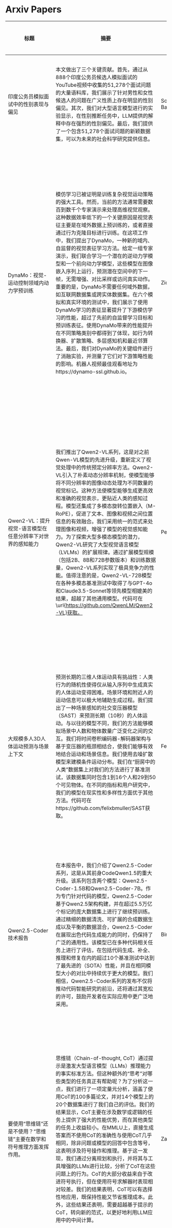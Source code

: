 # Arxiv Papers

| 标题  | 摘要 | 作者 | PDF链接 | 代码仓库 | Title | Abstract | 
|-------|---------|----------|-----------|------------------|--------------------|---------|
| 印度公务员模拟面试中的性别表现与偏见 | 本文做出了三个关键贡献。首先，通过从888个印度公务员候选人模拟面试的YouTube视频中收集的51,278个面试问题的大量语料库，我们展示了针对男性和女性候选人的问题在广义性质上存在明显的性别偏见。其次，我们对大型语言模型进行的实验显示，在性别推断任务中，LLM提供的解释中存在强烈的性别偏见。最后，我们提供了一个包含51,278个面试问题的新颖数据集，可以为未来的社会科学研究提供信息。 | Somonnoy Banerjee | [PDF](http://arxiv.org/pdf/2409.12194v3) | N/A | Gender Representation and Bias in Indian Civil Service Mock Interviews | This paper makes three key contributions. First, via a substantial corpus of 51,278 interview questions sourced from 888 YouTube videos of mock interviews of Indian civil service candidates, we demonstrate stark gender bias in the broad nature of questions asked to male and female candidates. Second, our experiments with large language models show a strong presence of gender bias in explanations provided by the LLMs on the gender inference task. Finally, we present a novel dataset of 51,278 interview questions that can inform future social science studies. |
| DynaMo：视觉-运动控制领域内动力学预训练 | 模仿学习已被证明是训练复杂视觉运动策略的强大工具。然而，当前的方法通常需要数百到数千个专家演示来处理高维视觉观察。这种数据效率低下的一个关键原因是视觉表征主要是在域外数据上预训练的，或者直接通过行为克隆目标进行训练。在这项工作中，我们提出了DynaMo，一种新的域内、自监督的视觉表征学习方法。给定一组专家演示，我们联合学习一个潜在的逆动力学模型和一个前向动力学模型，这些模型在图像嵌入序列上运行，预测潜在空间中的下一帧，无需增强、对比采样或访问真实动作。重要的是，DynaMo不需要任何域外数据，如互联网数据集或跨实体数据集。在六个模拟和真实环境的测试中，我们展示了使用DynaMo学习的表征显著提升了下游模仿学习的性能，超过了先前的自监督学习目标和预训练表征。使用DynaMo带来的性能提升在不同策略类别中都得到了体现，如行为转换器、扩散策略、多层感知机和最近邻算法。最后，我们对DynaMo的关键组件进行了消融实验，并测量了它们对下游策略性能的影响。机器人视频最佳观看地址为https://dynamo-ssl.github.io。 | Zichen Jeff Cui | [PDF](http://arxiv.org/pdf/2409.12192v1) | N/A | DynaMo: In-Domain Dynamics Pretraining for Visuo-Motor Control | Imitation learning has proven to be a powerful tool for training complex visuomotor policies. However, current methods often require hundreds to thousands of expert demonstrations to handle high-dimensional visual observations. A key reason for this poor data efficiency is that visual representations are predominantly either pretrained on out-of-domain data or trained directly through a behavior cloning objective. In this work, we present DynaMo, a new in-domain, self-supervised method for learning visual representations. Given a set of expert demonstrations, we jointly learn a latent inverse dynamics model and a forward dynamics model over a sequence of image embeddings, predicting the next frame in latent space, without augmentations, contrastive sampling, or access to ground truth actions. Importantly, DynaMo does not require any out-of-domain data such as Internet datasets or cross-embodied datasets. On a suite of six simulated and real environments, we show that representations learned with DynaMo significantly improve downstream imitation learning performance over prior self-supervised learning objectives, and pretrained representations. Gains from using DynaMo hold across policy classes such as Behavior Transformer, Diffusion Policy, MLP, and nearest neighbors. Finally, we ablate over key components of DynaMo and measure its impact on downstream policy performance. Robot videos are best viewed at https://dynamo-ssl.github.io |
| Qwen2-VL：提升视觉-语言模型在任意分辨率下对世界的感知能力 | 我们推出了Qwen2-VL系列，这是对之前Qwen-VL模型的先进升级，重新定义了视觉处理中的传统预定分辨率方法。Qwen2-VL引入了朴素动态分辨率机制，使模型能够将不同分辨率的图像动态处理为不同数量的视觉标记。这种方法使模型能够生成更高效和准确的视觉表示，更贴近人类的感知过程。模型还集成了多模态旋转位置嵌入（M-RoPE），促进了文本、图像和视频之间位置信息的有效融合。我们采用统一的范式来处理图像和视频，增强了模型的视觉感知能力。为了探索大型多模态模型的潜力，Qwen2-VL研究了大型视觉语言模型（LVLMs）的扩展规律。通过扩展模型规模（包括2B、8B和72B参数版本）和训练数据量，Qwen2-VL系列实现了极具竞争力的性能。值得注意的是，Qwen2-VL-72B模型在各种多模态基准测试中取得了与GPT-4o和Claude3.5-Sonnet等领先模型相媲美的结果，超越了其他通用模型。代码可在\url{https://github.com/QwenLM/Qwen2-VL}获取。 | Peng Wang | [PDF](http://arxiv.org/pdf/2409.12191v1) | N/A | Qwen2-VL: Enhancing Vision-Language Model's Perception of the World at Any Resolution | We present the Qwen2-VL Series, an advanced upgrade of the previous Qwen-VL models that redefines the conventional predetermined-resolution approach in visual processing. Qwen2-VL introduces the Naive Dynamic Resolution mechanism, which enables the model to dynamically process images of varying resolutions into different numbers of visual tokens. This approach allows the model to generate more efficient and accurate visual representations, closely aligning with human perceptual processes. The model also integrates Multimodal Rotary Position Embedding (M-RoPE), facilitating the effective fusion of positional information across text, images, and videos. We employ a unified paradigm for processing both images and videos, enhancing the model's visual perception capabilities. To explore the potential of large multimodal models, Qwen2-VL investigates the scaling laws for large vision-language models (LVLMs). By scaling both the model size-with versions at 2B, 8B, and 72B parameters-and the amount of training data, the Qwen2-VL Series achieves highly competitive performance. Notably, the Qwen2-VL-72B model achieves results comparable to leading models such as GPT-4o and Claude3.5-Sonnet across various multimodal benchmarks, outperforming other generalist models. Code is available at \url{https://github.com/QwenLM/Qwen2-VL}. |
| 大规模多人3D人体运动预测与场景上下文 | 预测长期的三维人体运动具有挑战性：人类行为的随机性使得仅从输入序列中生成真实的人体运动变得困难。场景环境和附近人的运动信息可以极大地辅助生成过程。我们提出了一种场景感知的社交变压器模型（SAST）来预测长期（10秒）的人体运动。与以往的模型不同，我们的方法能够模拟场景中人数和物体数量广泛变化之间的交互。我们将时间卷积编码器-解码器架构与基于变压器的瓶颈相结合，使我们能够有效地结合运动和场景信息。我们使用去噪扩散模型来建模条件运动分布。我们在“厨房中的人类”数据集上对我们的方法进行了基准测试，该数据集同时包含1到16个人和29到50个可见物体。在不同的指标和用户研究中，我们的模型在现实性和多样性方面优于其他方法。代码可在https://github.com/felixbmuller/SAST获取。 | Felix B Mueller | [PDF](http://arxiv.org/pdf/2409.12189v1) | N/A | Massively Multi-Person 3D Human Motion Forecasting with Scene Context | Forecasting long-term 3D human motion is challenging: the stochasticity of human behavior makes it hard to generate realistic human motion from the input sequence alone. Information on the scene environment and the motion of nearby people can greatly aid the generation process. We propose a scene-aware social transformer model (SAST) to forecast long-term (10s) human motion motion. Unlike previous models, our approach can model interactions between both widely varying numbers of people and objects in a scene. We combine a temporal convolutional encoder-decoder architecture with a Transformer-based bottleneck that allows us to efficiently combine motion and scene information. We model the conditional motion distribution using denoising diffusion models. We benchmark our approach on the Humans in Kitchens dataset, which contains 1 to 16 persons and 29 to 50 objects that are visible simultaneously. Our model outperforms other approaches in terms of realism and diversity on different metrics and in a user study. Code is available at https://github.com/felixbmuller/SAST. |
| Qwen2.5-Coder 技术报告 | 在本报告中，我们介绍了Qwen2.5-Coder系列，这是从其前身CodeQwen1.5的重大升级。该系列包含两个模型：Qwen2.5-Coder-1.5B和Qwen2.5-Coder-7B。作为专门针对代码的模型，Qwen2.5-Coder基于Qwen2.5架构构建，并在超过5.5万亿个标记的庞大数据集上进行了继续预训练。通过精细的数据清洗、可扩展的合成数据生成以及平衡的数据混合，Qwen2.5-Coder在展现出色代码生成能力的同时，仍保持了广泛的通用性。该模型已在多种代码相关任务上进行了评估，在包括代码生成、补全、推理和修复在内的超过10个基准测试中达到了最先进的（SOTA）性能，并且在相同模型大小的对比中持续优于更大的模型。我们相信，Qwen2.5-Coder系列的发布不仅将推动代码智能研究的前沿，还将通过其宽松的许可，鼓励开发者在实际应用中更广泛地采用。 | Binyuan Hui | [PDF](http://arxiv.org/pdf/2409.12186v1) | N/A | Qwen2.5-Coder Technical Report | In this report, we introduce the Qwen2.5-Coder series, a significant upgrade from its predecessor, CodeQwen1.5. This series includes two models: Qwen2.5-Coder-1.5B and Qwen2.5-Coder-7B. As a code-specific model, Qwen2.5-Coder is built upon the Qwen2.5 architecture and continues pretrained on a vast corpus of over 5.5 trillion tokens. Through meticulous data cleaning, scalable synthetic data generation, and balanced data mixing, Qwen2.5-Coder demonstrates impressive code generation capabilities while retaining general versatility. The model has been evaluated on a wide range of code-related tasks, achieving state-of-the-art (SOTA) performance across more than 10 benchmarks, including code generation, completion, reasoning, and repair, consistently outperforming larger models of the same model size. We believe that the release of the Qwen2.5-Coder series will not only push the boundaries of research in code intelligence but also, through its permissive licensing, encourage broader adoption by developers in real-world applications. |
| 要使用“思维链”还是不使用？“思维链”主要在数学和符号推理方面发挥作用。 | 思维链（Chain-of-thought, CoT）通过提示是激发大型语言模型（LLMs）推理能力的事实标准方法。但这种额外的“思考”对哪些类型的任务真正有帮助呢？为了分析这一点，我们进行了一项定量元分析，涵盖了使用CoT的100多篇论文，并对14个模型上的20个数据集进行了我们自己的评估。我们的结果显示，CoT主要在涉及数学或逻辑的任务上提供了强大的性能优势，而在其他类型的任务上收益较小。在MMLU上，直接生成答案而不使用CoT的准确性与使用CoT几乎相同，除非问题或模型的回答中包含等号，这表明涉及符号操作和推理。基于这一发现，我们通过分离规划和执行，并将其与工具增强的LLMs进行比较，分析了CoT在这些问题上的行为。CoT的大部分收益来自于改进符号执行，但在使用符号求解器时表现相对较差。我们的结果表明，CoT可以有选择性地应用，既保持性能又节省推理成本。此外，这些结果还表明，需要超越基于提示的CoT，转向新的范式，以更好地利用LLM应用中的中间计算。 | Zayne Sprague | [PDF](http://arxiv.org/pdf/2409.12183v1) | N/A | To CoT or not to CoT? Chain-of-thought helps mainly on math and symbolic reasoning | Chain-of-thought (CoT) via prompting is the de facto method for eliciting reasoning capabilities from large language models (LLMs). But for what kinds of tasks is this extra ``thinking'' really helpful? To analyze this, we conducted a quantitative meta-analysis covering over 100 papers using CoT and ran our own evaluations of 20 datasets across 14 models. Our results show that CoT gives strong performance benefits primarily on tasks involving math or logic, with much smaller gains on other types of tasks. On MMLU, directly generating the answer without CoT leads to almost identical accuracy as CoT unless the question or model's response contains an equals sign, indicating symbolic operations and reasoning. Following this finding, we analyze the behavior of CoT on these problems by separating planning and execution and comparing against tool-augmented LLMs. Much of CoT's gain comes from improving symbolic execution, but it underperforms relative to using a symbolic solver. Our results indicate that CoT can be applied selectively, maintaining performance while saving inference costs. Furthermore, they suggest a need to move beyond prompt-based CoT to new paradigms that better leverage intermediate computation across the whole range of LLM applications. |
| 关于大型语言模型中长上下文扩展和泛化的控制研究 | 广泛的文本理解和上下文学习需要利用整个文档上下文的语言模型。由于直接训练长上下文模型的实现挑战，许多方法被提出以扩展模型处理长上下文。然而，由于数据和模型类别的差异，比较这些方法一直很困难，导致如何评估长上下文性能以及它是否与标准评估不同存在不确定性。我们实施了一个带有标准化评估的扩展方法控制协议，利用一致的基础模型和扩展数据。我们的研究得出了关于长上下文行为的几个见解。首先，我们重申了困惑度作为长上下文任务中通用性能指标的关键作用。其次，我们发现当前的近似注意力方法在长上下文任务中系统性地表现不佳。最后，我们确认基于精确微调的方法在其扩展范围内通常是有效的，而外推仍然具有挑战性。所有代码库、模型和检查点将作为开源资源提供，促进透明度并推动这一关键人工智能发展领域的进一步研究。 | Yi Lu | [PDF](http://arxiv.org/pdf/2409.12181v2) | N/A | A Controlled Study on Long Context Extension and Generalization in LLMs | Broad textual understanding and in-context learning require language models that utilize full document contexts. Due to the implementation challenges associated with directly training long-context models, many methods have been proposed for extending models to handle long contexts. However, owing to differences in data and model classes, it has been challenging to compare these approaches, leading to uncertainty as to how to evaluate long-context performance and whether it differs from standard evaluation. We implement a controlled protocol for extension methods with a standardized evaluation, utilizing consistent base models and extension data. Our study yields several insights into long-context behavior. First, we reaffirm the critical role of perplexity as a general-purpose performance indicator even in longer-context tasks. Second, we find that current approximate attention methods systematically underperform across long-context tasks. Finally, we confirm that exact fine-tuning based methods are generally effective within the range of their extension, whereas extrapolation remains challenging. All codebases, models, and checkpoints will be made available open-source, promoting transparency and facilitating further research in this critical area of AI development. |
| 微调语言模型以生成不确定性语言表达 | 大型语言模型（LLMs）在信息获取和决策任务中得到了越来越多的应用。尽管它们具有广泛的实用性，但LLMs往往生成与现实世界事实相冲突的信息，并且它们的劝说性风格使得这些不准确之处显得自信且有说服力。因此，终端用户难以持续地将LLMs表达的自信与它们预测的准确性相匹配，这通常导致对所有输出盲目信任或完全忽视其可靠性。在这项工作中，我们探讨了在不确定性增强的预测上进行监督微调的方法，以开发能够产生不确定性语言表达的模型。具体来说，我们测量了预训练模型的校准情况，然后对语言模型进行微调，以生成校准后的不确定性语言表达。通过在各种问答数据集上的实验，我们证明了LLMs在评估其预测时具有良好的校准性，并且基于模型自身信心的监督微调能够产生良好校准的不确定性表达，特别是在单项答案的情况下。 | Arslan Chaudhry | [PDF](http://arxiv.org/pdf/2409.12180v1) | N/A | Finetuning Language Models to Emit Linguistic Expressions of Uncertainty | Large language models (LLMs) are increasingly employed in information-seeking and decision-making tasks. Despite their broad utility, LLMs tend to generate information that conflicts with real-world facts, and their persuasive style can make these inaccuracies appear confident and convincing. As a result, end-users struggle to consistently align the confidence expressed by LLMs with the accuracy of their predictions, often leading to either blind trust in all outputs or a complete disregard for their reliability. In this work, we explore supervised finetuning on uncertainty-augmented predictions as a method to develop models that produce linguistic expressions of uncertainty. Specifically, we measure the calibration of pre-trained models and then fine-tune language models to generate calibrated linguistic expressions of uncertainty. Through experiments on various question-answering datasets, we demonstrate that LLMs are well-calibrated in assessing their predictions, and supervised finetuning based on the model's own confidence leads to well-calibrated expressions of uncertainty, particularly for single-claim answers. |
| 你只需阅读一次（YORO）：学习将数据库知识内化以实现文本到SQL的转换 | 尽管在文本到SQL任务上已经取得了显著进展，但最近的解决方案在每次提问时都会重复编码相同的数据库模式，导致不必要的推理成本高昂，并且常常忽略关键的数据库知识。为了解决这些问题，我们提出了“你只读一次”（YORO），这是一种新颖的范式，它在训练期间将数据库知识直接内化到文本到SQL模型的参数知识中，并在推理过程中消除了模式编码的需求。YORO显著减少了输入令牌长度，减少了66%-98%。尽管输入较短，我们的实证结果表明，YORO在三个基准测试中与传统系统表现相当，并且在大型数据库上表现尤为突出。此外，YORO在处理具有挑战性的值检索问题（如缩写）时表现出色。 | Hideo Kobayashi | [PDF](http://arxiv.org/pdf/2409.12172v1) | N/A | You Only Read Once (YORO): Learning to Internalize Database Knowledge for Text-to-SQL | While significant progress has been made on the text-to-SQL task, recent solutions repeatedly encode the same database schema for every question, resulting in unnecessary high inference cost and often overlooking crucial database knowledge. To address these issues, we propose You Only Read Once (YORO), a novel paradigm that directly internalizes database knowledge into the parametric knowledge of a text-to-SQL model during training and eliminates the need for schema encoding during inference. YORO significantly reduces the input token length by 66%-98%. Despite its shorter inputs, our empirical results demonstrate YORO's competitive performances with traditional systems on three benchmarks as well as its significant outperformance on large databases. Furthermore, YORO excels in handling questions with challenging value retrievals such as abbreviation. |
| 解码风格：利用偏好高效微调大型语言模型以实现图像引导的服装推荐 | 个性化服装推荐仍然是一个复杂的挑战，需要对时尚兼容性和潮流意识有深入的理解。本文提出了一种新颖的框架，利用大型语言模型（LLMs）的表达能力来解决这一任务，通过微调和直接反馈整合来缓解其“黑箱”和静态特性。我们通过采用多模态大型语言模型（MLLM）进行图像描述，弥合了物品描述中的视觉-文本差距。这使得LLM能够从人工精选的时尚图像中提取风格和颜色特征，为个性化推荐奠定基础。LLM在开源的Polyvore数据集上进行了高效的微调，优化了其推荐时尚服装的能力。通过使用负面示例的直接偏好机制，增强了LLM的决策过程。这创造了一个自我增强的AI反馈循环，持续根据季节性时尚趋势优化推荐。我们的框架在Polyvore数据集上进行了评估，展示了其在两个关键任务中的有效性：填空和互补物品检索。这些评估强调了框架生成时尚、符合潮流的服装建议的能力，并通过直接反馈不断改进。评估结果表明，我们提出的框架显著优于基础LLM，创造了更加连贯的服装组合。这些任务中性能的提升突显了所提出框架在通过准确建议增强购物体验方面的潜力，证明了其在基于普通LLM的服装生成中的有效性。 | Najmeh Forouzandehmehr | [PDF](http://arxiv.org/pdf/2409.12150v1) | N/A | Decoding Style: Efficient Fine-Tuning of LLMs for Image-Guided Outfit Recommendation with Preference | Personalized outfit recommendation remains a complex challenge, demanding both fashion compatibility understanding and trend awareness. This paper presents a novel framework that harnesses the expressive power of large language models (LLMs) for this task, mitigating their "black box" and static nature through fine-tuning and direct feedback integration. We bridge the item visual-textual gap in items descriptions by employing image captioning with a Multimodal Large Language Model (MLLM). This enables the LLM to extract style and color characteristics from human-curated fashion images, forming the basis for personalized recommendations. The LLM is efficiently fine-tuned on the open-source Polyvore dataset of curated fashion images, optimizing its ability to recommend stylish outfits. A direct preference mechanism using negative examples is employed to enhance the LLM's decision-making process. This creates a self-enhancing AI feedback loop that continuously refines recommendations in line with seasonal fashion trends. Our framework is evaluated on the Polyvore dataset, demonstrating its effectiveness in two key tasks: fill-in-the-blank, and complementary item retrieval. These evaluations underline the framework's ability to generate stylish, trend-aligned outfit suggestions, continuously improving through direct feedback. The evaluation results demonstrated that our proposed framework significantly outperforms the base LLM, creating more cohesive outfits. The improved performance in these tasks underscores the proposed framework's potential to enhance the shopping experience with accurate suggestions, proving its effectiveness over the vanilla LLM based outfit generation. |
| MAgICoRe：多智能体、迭代、由粗到细的推理优化 | 大型语言模型（LLM）的推理能力可以通过测试时聚合策略得到提升，即生成多个样本并在生成的样本之间进行投票。尽管这些方法提高了性能，但它们通常会达到一个饱和点。改进提供了一种替代方案，即利用LLM生成的反馈来提高解决方案的质量。然而，改进引入了三个关键挑战：（1）过度改进：对所有实例进行均匀改进可能导致过度校正，从而降低整体性能。（2）无法定位和解决错误：LLM在自我修正方面能力有限，难以识别和纠正自身的错误。（3）改进不足：决定需要多少次迭代改进并非易事，过早停止可能导致错误未被解决。为了应对这些问题，我们提出了MAgICoRe，它通过将问题难度分类为简单或困难，使用粗粒度聚合解决简单问题，而对困难问题则采用细粒度和迭代的多代理改进，从而避免了过度改进。为了提高错误定位能力，我们引入了外部逐步奖励模型（RM）评分。此外，为了确保有效改进，我们采用了包含三个代理的多代理循环：求解者、评审者（根据逐步RM评分生成针对性反馈）和改进者（整合反馈）。为了确保足够的改进，我们重新评估更新后的解决方案，并迭代启动进一步的改进轮次。我们在Llama-3-8B和GPT-3.5上评估了MAgICoRe，并展示了其在5个数学数据集上的有效性。即使只进行一次MAgICoRe迭代，其性能也分别比自一致性（Self-Consistency）高出3.4%，比最佳k（Best-of-k）高出3.2%，比自我改进（Self-Refine）高出4.0%，同时使用的样本数量不到一半。与基于基线的迭代改进不同，MAgICoRe随着迭代次数的增加继续改进。最后，我们的消融实验突显了MAgICoRe的RM和多代理通信的重要性。 | Justin Chih-Yao Chen | [PDF](http://arxiv.org/pdf/2409.12147v1) | N/A | MAgICoRe: Multi-Agent, Iterative, Coarse-to-Fine Refinement for Reasoning | Large Language Models' (LLM) reasoning can be improved using test-time aggregation strategies, i.e., generating multiple samples and voting among generated samples. While these improve performance, they often reach a saturation point. Refinement offers an alternative by using LLM-generated feedback to improve solution quality. However, refinement introduces 3 key challenges: (1) Excessive refinement: Uniformly refining all instances can over-correct and reduce the overall performance. (2) Inability to localize and address errors: LLMs have a limited ability to self-correct and struggle to identify and correct their own mistakes. (3) Insufficient refinement: Deciding how many iterations of refinement are needed is non-trivial, and stopping too soon could leave errors unaddressed. To tackle these issues, we propose MAgICoRe, which avoids excessive refinement by categorizing problem difficulty as easy or hard, solving easy problems with coarse-grained aggregation and hard ones with fine-grained and iterative multi-agent refinement. To improve error localization, we incorporate external step-wise reward model (RM) scores. Moreover, to ensure effective refinement, we employ a multi-agent loop with three agents: Solver, Reviewer (which generates targeted feedback based on step-wise RM scores), and the Refiner (which incorporates feedback). To ensure sufficient refinement, we re-evaluate updated solutions, iteratively initiating further rounds of refinement. We evaluate MAgICoRe on Llama-3-8B and GPT-3.5 and show its effectiveness across 5 math datasets. Even one iteration of MAgICoRe beats Self-Consistency by 3.4%, Best-of-k by 3.2%, and Self-Refine by 4.0% while using less than half the samples. Unlike iterative refinement with baselines, MAgICoRe continues to improve with more iterations. Finally, our ablations highlight the importance of MAgICoRe's RMs and multi-agent communication. |
| GRIN：梯度引导的专家混合模型 | 混合专家（Mixture-of-Experts, MoE）模型由于通过专家路由进行稀疏计算，能够更有效地扩展规模，只选择性地激活一小部分专家模块。然而，稀疏计算对传统的训练实践提出了挑战，因为离散的专家路由阻碍了标准的反向传播和基于梯度的优化，而这些都是深度学习的基石。为了更好地追求MoE的扩展能力，我们引入了GRIN（GRadient-INformed MoE训练），它结合了稀疏梯度估计用于专家路由，并配置了模型并行性以避免令牌丢失。将GRIN应用于自回归语言建模，我们开发了一个top-2 16$\times$3.8B的MoE模型。我们的模型仅激活了6.6B参数，表现优于一个7B的密集模型，并与在相同数据上训练的14B密集模型性能相当。在多样任务上的广泛评估表明，GRIN具有显著提升MoE效率的潜力，在MMLU上达到79.4，在HellaSwag上达到83.7，在HumanEval上达到74.4，在MATH上达到58.9。 | Liyuan Liu | [PDF](http://arxiv.org/pdf/2409.12136v1) | N/A | GRIN: GRadient-INformed MoE | Mixture-of-Experts (MoE) models scale more effectively than dense models due to sparse computation through expert routing, selectively activating only a small subset of expert modules. However, sparse computation challenges traditional training practices, as discrete expert routing hinders standard backpropagation and thus gradient-based optimization, which are the cornerstone of deep learning. To better pursue the scaling power of MoE, we introduce GRIN (GRadient-INformed MoE training), which incorporates sparse gradient estimation for expert routing and configures model parallelism to avoid token dropping. Applying GRIN to autoregressive language modeling, we develop a top-2 16$\times$3.8B MoE model. Our model, with only 6.6B activated parameters, outperforms a 7B dense model and matches the performance of a 14B dense model trained on the same data. Extensive evaluations across diverse tasks demonstrate the potential of GRIN to significantly enhance MoE efficacy, achieving 79.4 on MMLU, 83.7 on HellaSwag, 74.4 on HumanEval, and 58.9 on MATH. |
| 线性时序差分学习（Linear Temporal Difference Learning）在任意特征下的几乎必然收敛性 | 线性函数逼近的时间差分（TD）学习，简称线性TD，是强化学习中一种经典且强大的预测算法。虽然人们普遍理解线性TD几乎必然收敛到一个唯一点，但这种收敛传统上需要假设逼近器使用的特征是线性独立的。然而，在许多实际情况下，这种线性独立假设并不成立。这项工作首次在没有要求特征线性独立的情况下，确立了线性TD的几乎必然收敛性。实际上，我们对特征不做任何假设。我们证明了近似值函数收敛到一个唯一点，并且权重迭代收敛到一个集合。我们还建立了一种权重迭代局部稳定性的概念。重要的是，我们不需要引入任何其他额外假设，也不需要对线性TD算法进行任何修改。我们的分析关键在于对线性TD均值ODE的有界不变集进行了新的刻画。 | Jiuqi Wang | [PDF](http://arxiv.org/pdf/2409.12135v1) | N/A | Almost Sure Convergence of Linear Temporal Difference Learning with Arbitrary Features | Temporal difference (TD) learning with linear function approximation, abbreviated as linear TD, is a classic and powerful prediction algorithm in reinforcement learning. While it is well understood that linear TD converges almost surely to a unique point, this convergence traditionally requires the assumption that the features used by the approximator are linearly independent. However, this linear independence assumption does not hold in many practical scenarios. This work is the first to establish the almost sure convergence of linear TD without requiring linearly independent features. In fact, we do not make any assumptions on the features. We prove that the approximated value function converges to a unique point and the weight iterates converge to a set. We also establish a notion of local stability of the weight iterates. Importantly, we do not need to introduce any other additional assumptions and do not need to make any modification to the linear TD algorithm. Key to our analysis is a novel characterization of bounded invariant sets of the mean ODE of linear TD. |
| BERT-VBD：越南语多文档摘要框架 | 在应对多文档摘要（Multi-Document Summarization, MDS）的挑战中，已经提出了多种方法，涵盖了抽取式和生成式摘要技术。然而，每种方法都有其局限性，单纯依赖其中任何一种都难以达到理想效果。一种新兴且有前景的策略是融合抽取式和生成式摘要方法的协同作用。尽管该领域已有大量研究，但关于结合这两种方法的研究仍然稀缺，尤其是在越南语处理领域。本文提出了一种新颖的越南语MDS框架，采用两部分流水线架构，整合了抽取式和生成式技术。第一部分采用抽取式方法，通过修改预训练的BERT网络，利用孪生和三元网络结构提取每个文档中的关键句子。第二部分则利用VBD-LLaMA2-7B-50b模型进行生成式摘要，最终生成最终的摘要文档。我们提出的框架表现出良好的性能，在VN-MDS数据集上达到了39.6%的ROUGE-2评分，超越了当前最先进的基线模型。 | Tuan-Cuong Vuong | [PDF](http://arxiv.org/pdf/2409.12134v1) | N/A | BERT-VBD: Vietnamese Multi-Document Summarization Framework | In tackling the challenge of Multi-Document Summarization (MDS), numerous methods have been proposed, spanning both extractive and abstractive summarization techniques. However, each approach has its own limitations, making it less effective to rely solely on either one. An emerging and promising strategy involves a synergistic fusion of extractive and abstractive summarization methods. Despite the plethora of studies in this domain, research on the combined methodology remains scarce, particularly in the context of Vietnamese language processing. This paper presents a novel Vietnamese MDS framework leveraging a two-component pipeline architecture that integrates extractive and abstractive techniques. The first component employs an extractive approach to identify key sentences within each document. This is achieved by a modification of the pre-trained BERT network, which derives semantically meaningful phrase embeddings using siamese and triplet network structures. The second component utilizes the VBD-LLaMA2-7B-50b model for abstractive summarization, ultimately generating the final summary document. Our proposed framework demonstrates a positive performance, attaining ROUGE-2 scores of 39.6% on the VN-MDS dataset and outperforming the state-of-the-art baselines. |
| Linguini：一种语言无关的语言推理基准 | 我们提出了一种新的基准测试，用于衡量语言模型在不依赖现有特定语言知识的情况下的语言推理能力。该测试涵盖了894个问题，分为160个问题，跨越75种（大多数）极度低资源的语言，这些问题提取自国际语言学奥林匹克竞赛语料库。为了在这个基准测试中获得高准确率，模型不需要事先了解测试语言的知识，因为解决语言难题所需的所有信息都呈现在上下文中。我们发现，尽管所有分析的模型准确率都低于25%，但开源模型和闭源模型之间存在显著差距，表现最佳的专有模型准确率为24.05%，而表现最佳的开源模型准确率为8.84%。 | Eduardo Sánchez | [PDF](http://arxiv.org/pdf/2409.12126v1) | N/A | Linguini: A benchmark for language-agnostic linguistic reasoning | We propose a new benchmark to measure a language model's linguistic reasoning skills without relying on pre-existing language-specific knowledge. The test covers 894 questions grouped in 160 problems across 75 (mostly) extremely low-resource languages, extracted from the International Linguistic Olympiad corpus. To attain high accuracy on this benchmark, models don't need previous knowledge of the tested language, as all the information needed to solve the linguistic puzzle is presented in the context. We find that, while all analyzed models rank below 25% accuracy, there is a significant gap between open and closed models, with the best-performing proprietary model at 24.05% and the best-performing open model at 8.84%. |
| Qwen2.5-Math技术报告：通过自我改进迈向数学专家模型 | 在本报告中，我们介绍了一系列专门针对数学领域的大型语言模型：Qwen2.5-Math 和 Qwen2.5-Math-Instruct-1.5B/7B/72B。Qwen2.5 系列的核心创新在于在整个流程中贯穿了自我改进的理念，从预训练、后训练到推理阶段：（1）在预训练阶段，利用 Qwen2-Math-Instruct 生成了大规模、高质量的数学数据。（2）在后训练阶段，我们通过从 Qwen2-Math-Instruct 中进行大量采样，开发了一个奖励模型（RM）。该 RM 随后应用于监督微调（SFT）中数据的迭代进化。通过更强的 SFT 模型，可以迭代训练和更新 RM，进而指导下一轮 SFT 数据迭代。在最终的 SFT 模型上，我们采用终极 RM 进行强化学习，从而得到 Qwen2.5-Math-Instruct。（3）此外，在推理阶段，RM 用于指导采样，优化模型性能。Qwen2.5-Math-Instruct 支持中文和英文，并具备先进的数学推理能力，包括思维链（CoT）和工具集成推理（TIR）。我们在 10 个中英文数学数据集上评估了我们的模型，如 GSM8K、MATH、GaoKao、AMC23 和 AIME24，涵盖了从小学水平到数学竞赛问题的各种难度。 | An Yang | [PDF](http://arxiv.org/pdf/2409.12122v1) | N/A | Qwen2.5-Math Technical Report: Toward Mathematical Expert Model via Self-Improvement | In this report, we present a series of math-specific large language models: Qwen2.5-Math and Qwen2.5-Math-Instruct-1.5B/7B/72B. The core innovation of the Qwen2.5 series lies in integrating the philosophy of self-improvement throughout the entire pipeline, from pre-training and post-training to inference: (1) During the pre-training phase, Qwen2-Math-Instruct is utilized to generate large-scale, high-quality mathematical data. (2) In the post-training phase, we develop a reward model (RM) by conducting massive sampling from Qwen2-Math-Instruct. This RM is then applied to the iterative evolution of data in supervised fine-tuning (SFT). With a stronger SFT model, it's possible to iteratively train and update the RM, which in turn guides the next round of SFT data iteration. On the final SFT model, we employ the ultimate RM for reinforcement learning, resulting in the Qwen2.5-Math-Instruct. (3) Furthermore, during the inference stage, the RM is used to guide sampling, optimizing the model's performance.   Qwen2.5-Math-Instruct supports both Chinese and English, and possess advanced mathematical reasoning capabilities, including Chain-of-Thought (CoT) and Tool-Integrated Reasoning (TIR). We evaluate our models on 10 mathematics datasets in both English and Chinese, such as GSM8K, MATH, GaoKao, AMC23, and AIME24, covering a range of difficulties from grade school level to math competition problems. |
| 低帧率语音编解码器：一种专为快速高质量语音大语言模型训练和推理设计的编解码器 | 大型语言模型（LLMs）通过音频编解码器将音频转换为离散的符号，显著推动了音频处理技术的发展，从而使得语言建模技术能够应用于音频数据。然而，音频编解码器通常以高帧率运行，导致训练和推理速度缓慢，尤其是在自回归模型中。为了应对这一挑战，我们提出了低帧率语音编解码器（LFSC）：一种利用有限标量量化和与大型语音语言模型相结合的对抗训练的神经音频编解码器，能够在1.89 kbps的比特率和每秒21.5帧的帧率下实现高质量的音频压缩。我们证明，这种新型编解码器可以使基于LLM的文本到语音模型的推理速度提高约三倍，同时提升语音的可理解性，并产生与之前模型相媲美的音质。 | Edresson Casanova | [PDF](http://arxiv.org/pdf/2409.12117v1) | N/A | Low Frame-rate Speech Codec: a Codec Designed for Fast High-quality Speech LLM Training and Inference | Large language models (LLMs) have significantly advanced audio processing through audio codecs that convert audio into discrete tokens, enabling the application of language modeling techniques to audio data. However, audio codecs often operate at high frame rates, resulting in slow training and inference, especially for autoregressive models. To address this challenge, we present the Low Frame-rate Speech Codec (LFSC): a neural audio codec that leverages finite scalar quantization and adversarial training with large speech language models to achieve high-quality audio compression with a 1.89 kbps bitrate and 21.5 frames per second. We demonstrate that our novel codec can make the inference of LLM-based text-to-speech models around three times faster while improving intelligibility and producing quality comparable to previous models. |
| 更强的基线模型——使机器学习研究与临床效用相一致的关键要求 | 近年来，机器学习（ML）研究显著增加，这主要归功于预测建模在多个应用领域的成功。然而，在尝试将ML模型部署于高风险、临床环境中时，存在一些众所周知的障碍，包括模型透明度不足（或无法审计推理过程）、需要大量训练数据且数据来源孤立，以及衡量模型效用的复杂指标。在本文中，我们通过实证研究表明，在医疗ML评估中纳入更强的基线模型，对帮助从业者应对这些挑战具有重要的下游效应。通过一系列案例研究，我们发现，常见的做法——忽略基线模型或仅与弱基线模型（如未经优化的线性模型）进行比较——掩盖了研究文献中提出的ML方法的实际价值。基于这些见解，我们提出了一些最佳实践，这些实践将使从业者能够更有效地在临床环境中研究和部署ML模型。 | Nathan Wolfrath | [PDF](http://arxiv.org/pdf/2409.12116v1) | N/A | Stronger Baseline Models -- A Key Requirement for Aligning Machine Learning Research with Clinical Utility | Machine Learning (ML) research has increased substantially in recent years, due to the success of predictive modeling across diverse application domains. However, well-known barriers exist when attempting to deploy ML models in high-stakes, clinical settings, including lack of model transparency (or the inability to audit the inference process), large training data requirements with siloed data sources, and complicated metrics for measuring model utility. In this work, we show empirically that including stronger baseline models in healthcare ML evaluations has important downstream effects that aid practitioners in addressing these challenges. Through a series of case studies, we find that the common practice of omitting baselines or comparing against a weak baseline model (e.g. a linear model with no optimization) obscures the value of ML methods proposed in the research literature. Using these insights, we propose some best practices that will enable practitioners to more effectively study and deploy ML models in clinical settings. |
| 帕累托数据框架：迈向资源高效决策的步骤——利用最小可行数据（MVD） | 本文介绍了帕累托数据框架，这是一种用于识别和选择在嵌入式系统、移动设备和物联网（IoT）设备等受限平台上启用机器学习应用所需的最小可行数据（MVD）的方法。我们展示了战略性数据缩减可以在显著降低带宽、能源、计算和存储成本的同时保持高性能。该框架通过识别最小可行数据（MVD）来优化资源受限环境下的效率，而不会牺牲性能。它解决了物联网应用中常见的低效实践，如传感器过度配置、过度精确和信号过度采样，并提出了可扩展的解决方案，以实现最佳传感器选择、信号提取和传输以及数据表示。实验方法展示了在降采样、量化和截断后有效声学数据特征化的效果，以模拟降低保真度的传感器以及网络和存储约束；结果显示，在采样率降低75%、位深和剪辑长度减少50%的情况下，性能可以保持在95%以上，这转化为显著的成本和资源减少。这些发现对受限系统的设计和开发具有重要意义。本文还讨论了该框架的更广泛影响，包括在农业、交通和制造业等领域推广先进人工智能技术的潜力，以提高数据驱动洞察的获取并倍增其效益。 | Tashfain Ahmed | [PDF](http://arxiv.org/pdf/2409.12112v1) | N/A | Pareto Data Framework: Steps Towards Resource-Efficient Decision Making Using Minimum Viable Data (MVD) | This paper introduces the Pareto Data Framework, an approach for identifying and selecting the Minimum Viable Data (MVD) required for enabling machine learning applications on constrained platforms such as embedded systems, mobile devices, and Internet of Things (IoT) devices. We demonstrate that strategic data reduction can maintain high performance while significantly reducing bandwidth, energy, computation, and storage costs. The framework identifies Minimum Viable Data (MVD) to optimize efficiency across resource-constrained environments without sacrificing performance. It addresses common inefficient practices in an IoT application such as overprovisioning of sensors and overprecision, and oversampling of signals, proposing scalable solutions for optimal sensor selection, signal extraction and transmission, and data representation. An experimental methodology demonstrates effective acoustic data characterization after downsampling, quantization, and truncation to simulate reduced-fidelity sensors and network and storage constraints; results shows that performance can be maintained up to 95\% with sample rates reduced by 75\% and bit depths and clip length reduced by 50\% which translates into substantial cost and resource reduction. These findings have implications on the design and development of constrained systems. The paper also discusses broader implications of the framework, including the potential to democratize advanced AI technologies across IoT applications and sectors such as agriculture, transportation, and manufacturing to improve access and multiply the benefits of data-driven insights. |
| 基于大型语言模型的生成心理测量法评估人类与人工智能的价值观 | 人类价值观及其衡量一直是跨学科的长期研究课题。近年来，人工智能的进步再次激发了对此领域的兴趣，大型语言模型（LLMs）作为价值衡量的工具和对象崭露头角。本研究引入了基于LLM的生成心理计量学（GPV），这是一种数据驱动的价值衡量范式，其理论基础在于文本揭示的选择性感知。我们首先对LLM进行微调，以实现精确的感知层面价值衡量，并验证LLM将文本解析为感知的能力，这构成了GPV流程的核心。将GPV应用于人类撰写的博客，我们展示了其稳定性、有效性以及优于先前心理工具的优势。随后，将GPV扩展到LLM的价值衡量，我们通过以下方式推进了当前的技术水平：1）一种心理计量学方法，基于LLM的可扩展和自由形式输出衡量其价值，实现情境特定的衡量；2）对衡量范式的比较分析，指出了先前方法的响应偏差；3）尝试连接LLM的价值与其安全性，揭示了不同价值体系的预测能力以及各种价值对LLM安全性的影响。通过跨学科的努力，我们的目标是利用AI推动下一代心理计量学的发展，并通过心理计量学实现价值一致的人工智能。 | Haoran Ye | [PDF](http://arxiv.org/pdf/2409.12106v1) | N/A | Measuring Human and AI Values based on Generative Psychometrics with Large Language Models | Human values and their measurement are long-standing interdisciplinary inquiry. Recent advances in AI have sparked renewed interest in this area, with large language models (LLMs) emerging as both tools and subjects of value measurement. This work introduces Generative Psychometrics for Values (GPV), an LLM-based, data-driven value measurement paradigm, theoretically grounded in text-revealed selective perceptions. We begin by fine-tuning an LLM for accurate perception-level value measurement and verifying the capability of LLMs to parse texts into perceptions, forming the core of the GPV pipeline. Applying GPV to human-authored blogs, we demonstrate its stability, validity, and superiority over prior psychological tools. Then, extending GPV to LLM value measurement, we advance the current art with 1) a psychometric methodology that measures LLM values based on their scalable and free-form outputs, enabling context-specific measurement; 2) a comparative analysis of measurement paradigms, indicating response biases of prior methods; and 3) an attempt to bridge LLM values and their safety, revealing the predictive power of different value systems and the impacts of various values on LLM safety. Through interdisciplinary efforts, we aim to leverage AI for next-generation psychometrics and psychometrics for value-aligned AI. |
| FedLF：联邦长尾学习中的自适应Logit调整与特征优化 | 联邦学习为分布式机器学习中的隐私保护提供了一种范式。然而，现实世界中分布在每个客户端的数据集不可避免地是异构的，并且如果这些数据集可以全局聚合，它们往往呈现长尾分布，这极大地影响了模型的性能。传统的联邦学习方法主要解决客户端之间的数据异构性，但未能解决全局长尾数据中的类别偏差现象。这导致训练出的模型偏向于头部类别，而忽视了同样重要的尾部类别。因此，开发一种全面考虑类别的策略至关重要。为了解决上述问题，我们提出了一种新的方法FedLF，在本地训练阶段引入了三个改进：自适应logit调整、连续类别中心优化和特征去相关。我们比较了七种具有不同程度数据异构性和长尾分布的最新方法。在基准数据集CIFAR-10-LT和CIFAR-100-LT上的广泛实验表明，我们的方法有效地缓解了由于数据异构性和长尾分布导致的模型性能下降问题。我们的代码可在https://github.com/18sym/FedLF获取。 | Xiuhua Lu | [PDF](http://arxiv.org/pdf/2409.12105v1) | N/A | FedLF: Adaptive Logit Adjustment and Feature Optimization in Federated Long-Tailed Learning | Federated learning offers a paradigm to the challenge of preserving privacy in distributed machine learning. However, datasets distributed across each client in the real world are inevitably heterogeneous, and if the datasets can be globally aggregated, they tend to be long-tailed distributed, which greatly affects the performance of the model. The traditional approach to federated learning primarily addresses the heterogeneity of data among clients, yet it fails to address the phenomenon of class-wise bias in global long-tailed data. This results in the trained model focusing on the head classes while neglecting the equally important tail classes. Consequently, it is essential to develop a methodology that considers classes holistically. To address the above problems, we propose a new method FedLF, which introduces three modifications in the local training phase: adaptive logit adjustment, continuous class centred optimization, and feature decorrelation. We compare seven state-of-the-art methods with varying degrees of data heterogeneity and long-tailed distribution. Extensive experiments on benchmark datasets CIFAR-10-LT and CIFAR-100-LT demonstrate that our approach effectively mitigates the problem of model performance degradation due to data heterogeneity and long-tailed distribution. our code is available at https://github.com/18sym/FedLF. |
| 对称性增强学习：一种基于范畴论的鲁棒机器学习模型框架 | 本文稿提出了一种新颖的框架，将高阶对称性和范畴论融入机器学习中。我们引入了新的数学结构，包括超对称范畴和函子表示，以模拟学习算法中的复杂变换。我们的贡献包括设计对称丰富的学习模型，开发利用范畴对称的先进优化技术，以及对其在模型鲁棒性、泛化能力和收敛性方面影响的理论分析。通过严格的证明和实际应用，我们展示了引入高维范畴结构不仅增强了现代机器学习算法的理论基础，还提升了其实际能力，为研究和创新开辟了新的方向。 | Ronald Katende | [PDF](http://arxiv.org/pdf/2409.12100v1) | N/A | Symmetry-Enriched Learning: A Category-Theoretic Framework for Robust Machine Learning Models | This manuscript presents a novel framework that integrates higher-order symmetries and category theory into machine learning. We introduce new mathematical constructs, including hyper-symmetry categories and functorial representations, to model complex transformations within learning algorithms. Our contributions include the design of symmetry-enriched learning models, the development of advanced optimization techniques leveraging categorical symmetries, and the theoretical analysis of their implications for model robustness, generalization, and convergence. Through rigorous proofs and practical applications, we demonstrate that incorporating higher-dimensional categorical structures enhances both the theoretical foundations and practical capabilities of modern machine learning algorithms, opening new directions for research and innovation. |
| 大规模技能匹配：自由职业者与项目的高效多语言候选人检索 | 在多语言环境下，找到工作提案与自由职业者之间的完美匹配并非易事。本文提出了一种新颖的神经检索器架构，专门解决这一多语言环境下的问题。我们的方法利用预训练的多语言语言模型来编码项目描述和自由职业者档案。这些模型作为定制变压器架构的骨干，旨在保持档案和项目的结构。该模型通过历史数据上的对比损失进行训练。通过多项实验，我们证明这种方法能够有效捕捉技能匹配的相似性，并促进高效的匹配，优于传统方法。 | Warren Jouanneau | [PDF](http://arxiv.org/pdf/2409.12097v2) | N/A | Skill matching at scale: freelancer-project alignment for efficient multilingual candidate retrieval | Finding the perfect match between a job proposal and a set of freelancers is not an easy task to perform at scale, especially in multiple languages. In this paper, we propose a novel neural retriever architecture that tackles this problem in a multilingual setting. Our method encodes project descriptions and freelancer profiles by leveraging pre-trained multilingual language models. The latter are used as backbone for a custom transformer architecture that aims to keep the structure of the profiles and project. This model is trained with a contrastive loss on historical data. Thanks to several experiments, we show that this approach effectively captures skill matching similarity and facilitates efficient matching, outperforming traditional methods. |
| 元素顺序对语言模型代理性能的影响 | 人们对能够在网络或桌面等虚拟环境中导航的语言模型代理的兴趣激增。为了在这些环境中导航，代理从有关各种元素（例如按钮、文本或图像）的信息中受益。哪些元素属性对代理性能影响最大仍不清楚，尤其是在仅提供图形表示（即像素）的环境中。我们发现，元素呈现给语言模型的顺序出乎意料地具有影响力——在网页中随机化元素顺序会降低代理性能，相当于从代理的状态表示中移除所有可见文本。虽然网页提供了元素的分层排序，但从像素直接解析元素时没有这样的排序。此外，随着任务变得更加复杂，模型更加先进，我们的实验表明排序的影响增加。找到有效的排序并非易事。我们研究了在网络和桌面环境中各种元素排序方法的影响。我们发现，降维为仅像素环境提供了一种可行的排序。我们训练了一个UI元素检测模型，从像素中提取元素，并将我们的发现应用于一个代理基准——OmniACT——我们只能访问像素。与之前的最先进技术相比，我们的方法平均完成任务的数量是其两倍以上。 | Wayne Chi | [PDF](http://arxiv.org/pdf/2409.12089v2) | N/A | The Impact of Element Ordering on LM Agent Performance | There has been a surge of interest in language model agents that can navigate virtual environments such as the web or desktop. To navigate such environments, agents benefit from information on the various elements (e.g., buttons, text, or images) present. It remains unclear which element attributes have the greatest impact on agent performance, especially in environments that only provide a graphical representation (i.e., pixels). Here we find that the ordering in which elements are presented to the language model is surprisingly impactful--randomizing element ordering in a webpage degrades agent performance comparably to removing all visible text from an agent's state representation. While a webpage provides a hierarchical ordering of elements, there is no such ordering when parsing elements directly from pixels. Moreover, as tasks become more challenging and models more sophisticated, our experiments suggest that the impact of ordering increases. Finding an effective ordering is non-trivial. We investigate the impact of various element ordering methods in web and desktop environments. We find that dimensionality reduction provides a viable ordering for pixel-only environments. We train a UI element detection model to derive elements from pixels and apply our findings to an agent benchmark--OmniACT--where we only have access to pixels. Our method completes more than two times as many tasks on average relative to the previous state-of-the-art. |
| 面向可解释的终末期肾病（ESRD）预测：利用行政索赔数据与可解释人工智能技术 | 本研究探讨了利用行政索赔数据，结合先进的机器学习与深度学习技术，预测慢性肾病（CKD）向终末期肾病（ESRD）进展的潜力。我们分析了一家主要健康保险机构提供的全面10年数据集，采用随机森林、XGBoost等传统机器学习方法以及长短期记忆（LSTM）网络等深度学习方法，针对多个观察窗口开发预测模型。研究结果表明，LSTM模型在24个月观察窗口下表现尤为出色，在预测ESRD进展方面优于现有文献中的模型。此外，我们应用SHapley加性解释（SHAP）分析来增强模型的可解释性，深入了解个体特征对个体患者预测结果的影响。本研究强调了利用行政索赔数据进行CKD管理及预测ESRD进展的价值。 | Yubo Li | [PDF](http://arxiv.org/pdf/2409.12087v1) | N/A | Towards Interpretable End-Stage Renal Disease (ESRD) Prediction: Utilizing Administrative Claims Data with Explainable AI Techniques | This study explores the potential of utilizing administrative claims data, combined with advanced machine learning and deep learning techniques, to predict the progression of Chronic Kidney Disease (CKD) to End-Stage Renal Disease (ESRD). We analyze a comprehensive, 10-year dataset provided by a major health insurance organization to develop prediction models for multiple observation windows using traditional machine learning methods such as Random Forest and XGBoost as well as deep learning approaches such as Long Short-Term Memory (LSTM) networks. Our findings demonstrate that the LSTM model, particularly with a 24-month observation window, exhibits superior performance in predicting ESRD progression, outperforming existing models in the literature. We further apply SHapley Additive exPlanations (SHAP) analysis to enhance interpretability, providing insights into the impact of individual features on predictions at the individual patient level. This study underscores the value of leveraging administrative claims data for CKD management and predicting ESRD progression. |
| 用于高分辨率显微图像恢复的去噪扩散模型 | 显微成像技术的进步使研究人员能够在纳米尺度上观察结构，从而揭示生物组织的复杂细节。然而，图像噪声、荧光染料的光漂白以及生物样本对高光剂量的低耐受性等问题依然存在，限制了时间分辨率和实验持续时间。降低激光剂量虽然可以延长测量时间，但代价是分辨率降低和噪声增加，这阻碍了下游分析的准确性。在此，我们训练了一个去噪扩散概率模型（DDPM），通过基于低分辨率信息对模型进行条件化，来预测高分辨率图像。此外，DDPM的概率特性允许重复生成图像，从而进一步提高信噪比。我们的研究表明，在四个高度多样化的数据集中，我们的模型性能优于或与之前表现最佳的方法相当。重要的是，尽管之前的方法在某些数据集上表现出色，但并非所有数据集都能达到同等水平，而我们的方法在所有四个数据集中均能持续实现高性能，这表明其具有高度的普适性。 | Pamela Osuna-Vargas | [PDF](http://arxiv.org/pdf/2409.12078v1) | N/A | Denoising diffusion models for high-resolution microscopy image restoration | Advances in microscopy imaging enable researchers to visualize structures at the nanoscale level thereby unraveling intricate details of biological organization. However, challenges such as image noise, photobleaching of fluorophores, and low tolerability of biological samples to high light doses remain, restricting temporal resolutions and experiment durations. Reduced laser doses enable longer measurements at the cost of lower resolution and increased noise, which hinders accurate downstream analyses. Here we train a denoising diffusion probabilistic model (DDPM) to predict high-resolution images by conditioning the model on low-resolution information. Additionally, the probabilistic aspect of the DDPM allows for repeated generation of images that tend to further increase the signal-to-noise ratio. We show that our model achieves a performance that is better or similar to the previously best-performing methods, across four highly diverse datasets. Importantly, while any of the previous methods show competitive performance for some, but not all datasets, our method consistently achieves high performance across all four data sets, suggesting high generalizability. |
| 通过数据修剪实现无监督领域自适应 | 从训练数据中移除精心挑选的样本，最近被证明是提高机器学习模型鲁棒性的有效方法。然而，如何最佳地选择这些样本仍然是一个悬而未决的问题。在本文中，我们从无监督领域自适应（UDA）的角度来考虑这个问题。我们提出了AdaPrune，一种UDA方法，通过移除训练样本，试图将训练分布与目标数据的分布对齐。通过采用最大均值差异（MMD）作为对齐标准，问题可以被简洁地表述并作为一个整数二次规划来解决。我们在一个真实的生物声学事件检测领域转移任务中评估了我们的方法。作为一种UDA方法，我们展示了AdaPrune优于相关技术，并且与其他UDA算法（如CORAL）是互补的。我们对MMD与模型准确性之间关系的分析，以及t-SNE图，验证了所提出的方法作为一种原则性强且有根据的数据修剪方式。 | Andrea Napoli | [PDF](http://arxiv.org/pdf/2409.12076v1) | N/A | Unsupervised Domain Adaptation Via Data Pruning | The removal of carefully-selected examples from training data has recently emerged as an effective way of improving the robustness of machine learning models. However, the best way to select these examples remains an open question. In this paper, we consider the problem from the perspective of unsupervised domain adaptation (UDA). We propose AdaPrune, a method for UDA whereby training examples are removed to attempt to align the training distribution to that of the target data. By adopting the maximum mean discrepancy (MMD) as the criterion for alignment, the problem can be neatly formulated and solved as an integer quadratic program. We evaluate our approach on a real-world domain shift task of bioacoustic event detection. As a method for UDA, we show that AdaPrune outperforms related techniques, and is complementary to other UDA algorithms such as CORAL. Our analysis of the relationship between the MMD and model accuracy, along with t-SNE plots, validate the proposed method as a principled and well-founded way of performing data pruning. |
| 拟合多层次因子模型 | 我们研究了多层次因子模型的一个特殊情况，其协方差由多层次低秩（MLR）矩阵给出~\cite{parshakova2023factor}。我们为多层次因子模型开发了一种新颖且快速的期望最大化（EM）算法实现，旨在最大化观测数据的可能性。该方法适用于任何层次结构，并且在每次迭代中保持线性时间和存储复杂度。这一成果通过一种新的高效技术实现，该技术用于计算正定MLR矩阵的逆。我们证明，可逆PSD MLR矩阵的逆矩阵也是一个具有相同因子稀疏性的MLR矩阵，并利用递归的Sherman-Morrison-Woodbury矩阵恒等式来获得逆矩阵的因子。此外，我们还提出了一种算法，该算法以线性时间和空间复杂度计算扩展矩阵的Cholesky分解，从而得到协方差矩阵作为其Schur补码。本文附带了一个开源包，实现了所提出的方法。 | Tetiana Parshakova | [PDF](http://arxiv.org/pdf/2409.12067v1) | N/A | Fitting Multilevel Factor Models | We examine a special case of the multilevel factor model, with covariance given by multilevel low rank (MLR) matrix~\cite{parshakova2023factor}. We develop a novel, fast implementation of the expectation-maximization (EM) algorithm, tailored for multilevel factor models, to maximize the likelihood of the observed data. This method accommodates any hierarchical structure and maintains linear time and storage complexities per iteration. This is achieved through a new efficient technique for computing the inverse of the positive definite MLR matrix. We show that the inverse of an invertible PSD MLR matrix is also an MLR matrix with the same sparsity in factors, and we use the recursive Sherman-Morrison-Woodbury matrix identity to obtain the factors of the inverse. Additionally, we present an algorithm that computes the Cholesky factorization of an expanded matrix with linear time and space complexities, yielding the covariance matrix as its Schur complement. This paper is accompanied by an open-source package that implements the proposed methods. |
| PARAPHRASUS：一个全面评估释义检测模型的基准 | 判断两段文本是否为释义的任务在自然语言处理领域一直是一个挑战。然而，主流的释义概念往往过于简单，仅提供对广泛释义现象的有限视角。实际上，我们发现，在释义数据集上评估模型可能会对其真正的语义理解能力产生不确定性。为了缓解这一问题，我们发布了paraphrasus，这是一个用于多维度评估释义检测模型和进行更精细模型选择的基准。我们发现，在细粒度评估视角下，释义检测模型展现出的权衡关系无法通过单一的分类数据集来捕捉。 | Andrianos Michail | [PDF](http://arxiv.org/pdf/2409.12060v1) | N/A | PARAPHRASUS : A Comprehensive Benchmark for Evaluating Paraphrase Detection Models | The task of determining whether two texts are paraphrases has long been a challenge in NLP. However, the prevailing notion of paraphrase is often quite simplistic, offering only a limited view of the vast spectrum of paraphrase phenomena. Indeed, we find that evaluating models in a paraphrase dataset can leave uncertainty about their true semantic understanding. To alleviate this, we release paraphrasus, a benchmark designed for multi-dimensional assessment of paraphrase detection models and finer model selection. We find that paraphrase detection models under a fine-grained evaluation lens exhibit trade-offs that cannot be captured through a single classification dataset. |
| 大型语言模型的双层训练与解码：同时思考与表达 | 大型语言模型能够合理地理解和生成人类表达，但可能缺乏深入的思考和推理机制。最近有几项研究增强了语言模型的思考能力，但大多数都不是基于数据驱动或训练的。在本文中，我们受到自然界认知机制的启发，设计了一种名为TaS的新型模型架构，使其能够首先考虑想法，然后根据查询表达响应。我们设计了几个流程来从提示-响应样本中注释或生成思维内容，然后在中间层添加语言头，作为思考层。我们通过思维增强的数据训练语言模型，成功地使思考层自动生成合理的思维，并最终输出更合理的响应。定性示例和定量结果都验证了TaS的有效性和性能。我们的代码可在https://anonymous.4open.science/r/TadE获取。 | Ningyuan Xi | [PDF](http://arxiv.org/pdf/2409.12059v1) | N/A | Dual-Layer Training and Decoding of Large Language Model with Simultaneously Thinking and Speaking | Large Language Model can reasonably understand and generate human expressions but may lack of thorough thinking and reasoning mechanisms. Recently there have been several studies which enhance the thinking ability of language models but most of them are not data-driven or training-based. In this paper, we are motivated by the cognitive mechanism in the natural world, and design a novel model architecture called TaS which allows it to first consider the thoughts and then express the response based upon the query. We design several pipelines to annotate or generate the thought contents from prompt-response samples, then add language heads in a middle layer which behaves as the thinking layer. We train the language model by the thoughts-augmented data and successfully let the thinking layer automatically generate reasonable thoughts and finally output more reasonable responses. Both qualitative examples and quantitative results validate the effectiveness and performance of TaS. Our code is available at https://anonymous.4open.science/r/TadE. |
| Cartan移动标架与数据流形 | 本文旨在运用Cartan活动标架的语言，通过数据信息度量及其在数据点处的曲率，研究数据流形的几何及其黎曼结构。利用这一框架并通过实验，通过指出从给定输入容易到达的输出类别，给出了对神经网络响应的解释。这强调了所提出的网络输出与输入几何之间的数学关系如何被利用作为可解释的人工智能工具。 | Eliot Tron | [PDF](http://arxiv.org/pdf/2409.12057v1) | N/A | Cartan moving frames and the data manifolds | The purpose of this paper is to employ the language of Cartan moving frames to study the geometry of the data manifolds and its Riemannian structure, via the data information metric and its curvature at data points. Using this framework and through experiments, explanations on the response of a neural network are given by pointing out the output classes that are easily reachable from a given input. This emphasizes how the proposed mathematical relationship between the output of the network and the geometry of its inputs can be exploited as an explainable artificial intelligence tool. |
| 扩展的深度子模块函数 | 我们引入了一种新型集合函数类别，称为扩展深度子模函数（Extended Deep Submodular Functions, EDSFs），这些函数可以用神经网络表示。EDSFs 作为深度子模函数（Deep Submodular Functions, DSFs）的扩展，继承了 DSFs 的关键特性，同时解决了其固有的局限性。已知 DSFs 只能表示子模函数的一个有限子集。相比之下，通过对多面体性质的分析，我们确立了 EDSFs 具有表示所有单调子模函数的能力，相较于 DSFs 这是一个显著的增强。此外，我们的研究结果表明，EDSFs 可以表示任何单调集合函数，这意味着 EDSFs 族与所有单调集合函数族是等价的。此外，我们证明了当输入向量的分量为非负实数时，EDSFs 保持了 DSFs 固有的凹性——这是某些组合优化问题中的一个关键特征。通过广泛的实验，我们展示了在覆盖函数的学习中，EDSFs 的实证泛化误差显著低于 DSFs。这表明 EDSFs 在表示和学习具有改进泛化能力的集合函数方面展现出了有前景的进展。 | Seyed Mohammad Hosseini | [PDF](http://arxiv.org/pdf/2409.12053v1) | N/A | Extended Deep Submodular Functions | We introduce a novel category of set functions called Extended Deep Submodular functions (EDSFs), which are neural network-representable. EDSFs serve as an extension of Deep Submodular Functions (DSFs), inheriting crucial properties from DSFs while addressing innate limitations. It is known that DSFs can represent a limiting subset of submodular functions. In contrast, through an analysis of polymatroid properties, we establish that EDSFs possess the capability to represent all monotone submodular functions, a notable enhancement compared to DSFs. Furthermore, our findings demonstrate that EDSFs can represent any monotone set function, indicating the family of EDSFs is equivalent to the family of all monotone set functions. Additionally, we prove that EDSFs maintain the concavity inherent in DSFs when the components of the input vector are non-negative real numbers-an essential feature in certain combinatorial optimization problems. Through extensive experiments, we illustrate that EDSFs exhibit significantly lower empirical generalization error than DSFs in the learning of coverage functions. This suggests that EDSFs present a promising advancement in the representation and learning of set functions with improved generalization capabilities. |
| 使用大型语言模型生成临床试验表格和图表 | 表格、图形和列表（TFLs）是总结临床试验数据的重要工具。在临床试验的执行过程中，创建TFLs用于报告活动通常是一项耗时的任务。本研究探讨了使用大型语言模型（LLMs）通过提示工程和少样本迁移学习来自动生成TFLs的方法。利用ADaM格式的公开临床试验数据，我们的结果表明，LLMs能够通过提示指令高效生成TFLs，展示了它们在这一领域的潜力。此外，我们开发了一个名为“临床试验TFL生成代理”的应用程序，该应用程序能够将用户查询与预定义的提示匹配，从而生成定制化的程序来生成特定的预定义TFLs。 | Yumeng Yang | [PDF](http://arxiv.org/pdf/2409.12046v2) | N/A | Using Large Language Models to Generate Clinical Trial Tables and Figures | Tables, figures, and listings (TFLs) are essential tools for summarizing clinical trial data. Creation of TFLs for reporting activities is often a time-consuming task encountered routinely during the execution of clinical trials. This study explored the use of large language models (LLMs) to automate the generation of TFLs through prompt engineering and few-shot transfer learning. Using public clinical trial data in ADaM format, our results demonstrated that LLMs can efficiently generate TFLs with prompt instructions, showcasing their potential in this domain. Furthermore, we developed a conservational agent named Clinical Trial TFL Generation Agent: An app that matches user queries to predefined prompts that produce customized programs to generate specific predefined TFLs. |
| 在安全强化学习中处理长期安全性和不确定性 | 安全性是阻碍强化学习技术在真实机器人中应用的关键问题之一。尽管安全强化学习领域中的大多数方法不需要事先了解约束条件和机器人运动学，仅依赖数据，但在复杂的现实环境中部署它们往往十分困难。相反，基于模型的方法将约束条件和动力学的先验知识融入学习框架，已被证明能够直接在真实机器人上部署学习算法。遗憾的是，尽管通常可以获得机器人动力学的近似模型，但安全约束条件具有任务特定性且难以获取：它们可能过于复杂而无法进行解析编码，计算成本过高，或者难以事先预见长期的安全需求。本文通过扩展安全探索方法ATACOM，引入可学习的约束条件，特别关注于确保长期安全性和处理不确定性，从而填补了这一空白。我们的方法在最终性能上与最先进的方法相比具有竞争力或更优，同时在训练过程中保持了更安全的行为。 | Jonas Günster | [PDF](http://arxiv.org/pdf/2409.12045v2) | N/A | Handling Long-Term Safety and Uncertainty in Safe Reinforcement Learning | Safety is one of the key issues preventing the deployment of reinforcement learning techniques in real-world robots. While most approaches in the Safe Reinforcement Learning area do not require prior knowledge of constraints and robot kinematics and rely solely on data, it is often difficult to deploy them in complex real-world settings. Instead, model-based approaches that incorporate prior knowledge of the constraints and dynamics into the learning framework have proven capable of deploying the learning algorithm directly on the real robot. Unfortunately, while an approximated model of the robot dynamics is often available, the safety constraints are task-specific and hard to obtain: they may be too complicated to encode analytically, too expensive to compute, or it may be difficult to envision a priori the long-term safety requirements. In this paper, we bridge this gap by extending the safe exploration method, ATACOM, with learnable constraints, with a particular focus on ensuring long-term safety and handling of uncertainty. Our approach is competitive or superior to state-of-the-art methods in final performance while maintaining safer behavior during training. |
| 理解百度-ULTR日志策略对双塔模型的影响 | 尽管双塔模型在无偏排序（ULTR）任务中广受欢迎，但近期研究表明，该模型存在一个重大局限性，可能导致其在工业应用中崩溃：日志策略混淆问题。尽管已经提出了几种潜在的解决方案，但这些方法的评估大多基于半合成模拟实验。本文通过在最大的真实世界数据集——百度-ULTR上研究混淆问题，填补了理论与实践之间的空白。我们的主要贡献有三点：1）我们展示了在百度-ULTR上存在混淆问题的条件；2）混淆问题对双塔模型没有显著影响；3）我们指出专家标注与用户点击行为之间可能存在潜在的不匹配，而专家标注在ULTR中被视为黄金标准。 | Morris de Haan | [PDF](http://arxiv.org/pdf/2409.12043v1) | N/A | Understanding the Effects of the Baidu-ULTR Logging Policy on Two-Tower Models | Despite the popularity of the two-tower model for unbiased learning to rank (ULTR) tasks, recent work suggests that it suffers from a major limitation that could lead to its collapse in industry applications: the problem of logging policy confounding. Several potential solutions have even been proposed; however, the evaluation of these methods was mostly conducted using semi-synthetic simulation experiments. This paper bridges the gap between theory and practice by investigating the confounding problem on the largest real-world dataset, Baidu-ULTR. Our main contributions are threefold: 1) we show that the conditions for the confounding problem are given on Baidu-ULTR, 2) the confounding problem bears no significant effect on the two-tower model, and 3) we point to a potential mismatch between expert annotations, the golden standard in ULTR, and user click behavior. |
| ASR基准测试：需要更具代表性的对话数据集 | 自动语音识别（ASR）系统在LibriSpeech和Fleurs等广泛使用的基准测试中取得了显著的性能表现。然而，这些基准测试并不能充分反映现实世界对话环境的复杂性，在这些环境中，语音往往是无结构的，并且包含诸如停顿、打断和多样口音等不流畅现象。在本研究中，我们引入了一个多语言对话数据集，该数据集源自TalkBank，包含成人之间的非结构化电话对话。我们的研究结果显示，在对话环境中测试时，各种最先进的ASR模型性能显著下降。此外，我们观察到单词错误率与语音不流畅现象的存在之间存在相关性，这突显了开发更真实、更具对话性的ASR基准测试的迫切需求。 | Gaurav Maheshwari | [PDF](http://arxiv.org/pdf/2409.12042v1) | N/A | ASR Benchmarking: Need for a More Representative Conversational Dataset | Automatic Speech Recognition (ASR) systems have achieved remarkable performance on widely used benchmarks such as LibriSpeech and Fleurs. However, these benchmarks do not adequately reflect the complexities of real-world conversational environments, where speech is often unstructured and contains disfluencies such as pauses, interruptions, and diverse accents. In this study, we introduce a multilingual conversational dataset, derived from TalkBank, consisting of unstructured phone conversation between adults. Our results show a significant performance drop across various state-of-the-art ASR models when tested in conversational settings. Furthermore, we observe a correlation between Word Error Rate and the presence of speech disfluencies, highlighting the critical need for more realistic, conversational ASR benchmarks. |
| 一个统一的时间神经计算和学习框架 | 本文提出了哈密顿学习（Hamiltonian Learning），这是一种新颖的统一框架，用于在神经网络中“随时间”进行学习，即以在线方式从可能无限的数据流中学习，而无需访问未来的信息。现有研究主要集中在简化的设置上，其中数据流具有已知的有限长度或被分割成更小的序列，利用了统计机器学习中成熟的学习策略。本文从零开始重新思考了随时间学习的难题，利用了最优控制理论中的工具，从而对神经计算和学习的时序动态提供了一个统一的视角。哈密顿学习基于微分方程，这些方程具有以下特点：(i) 可以在不需要外部软件求解器的情况下进行积分；(ii) 推广了前馈和递归网络中基于梯度的学习这一成熟概念；(iii) 开启了新的视角。通过实验展示了所提出的框架，证明了它如何恢复基于梯度的学习，并将其与现成的优化器进行比较，还描述了它如何灵活地从完全局部切换到部分/非局部计算方案，这些方案可能分布在多个设备上，并且无需存储激活即可进行反向传播。哈密顿学习易于实现，可以帮助研究人员以有原则且创新的方式解决随时间学习的难题。 | Stefano Melacci | [PDF](http://arxiv.org/pdf/2409.12038v1) | N/A | A Unified Framework for Neural Computation and Learning Over Time | This paper proposes Hamiltonian Learning, a novel unified framework for learning with neural networks "over time", i.e., from a possibly infinite stream of data, in an online manner, without having access to future information. Existing works focus on the simplified setting in which the stream has a known finite length or is segmented into smaller sequences, leveraging well-established learning strategies from statistical machine learning. In this paper, the problem of learning over time is rethought from scratch, leveraging tools from optimal control theory, which yield a unifying view of the temporal dynamics of neural computations and learning. Hamiltonian Learning is based on differential equations that: (i) can be integrated without the need of external software solvers; (ii) generalize the well-established notion of gradient-based learning in feed-forward and recurrent networks; (iii) open to novel perspectives. The proposed framework is showcased by experimentally proving how it can recover gradient-based learning, comparing it to out-of-the box optimizers, and describing how it is flexible enough to switch from fully-local to partially/non-local computational schemes, possibly distributed over multiple devices, and BackPropagation without storing activations. Hamiltonian Learning is easy to implement and can help researches approach in a principled and innovative manner the problem of learning over time. |
| 拓扑深度学习与状态空间模型：一种基于Mamba的单纯复形方法 | 基于消息传递（MP）机制的图神经网络（Graph Neural Networks）是处理图结构数据的主流方法。然而，它们本质上仅限于建模成对交互，这使得难以明确捕捉具有$n$体关系的系统的复杂性。为了解决这一问题，拓扑深度学习作为一个有前景的领域崭露头角，它利用各种拓扑域（如单纯复形和细胞复形）来研究和建模高阶交互。尽管这些新领域提供了强大的表示能力，但它们也引入了新的挑战，例如通过高阶MP有效建模高阶结构之间的交互。同时，结构化状态空间序列模型已被证明在序列建模中非常有效，并且最近通过将节点的邻域编码为序列，从而避免了MP机制，被适配用于图数据。在这项工作中，我们提出了一种新颖的架构，旨在与单纯复形一起操作，利用Mamba状态空间模型作为其骨干。我们的方法基于相邻单元生成节点的序列，使得所有高阶结构之间能够直接通信，无论其阶数如何。我们广泛验证了我们的模型，证明其在与为单纯复形开发的最先进模型相比时，表现出了竞争性的性能。 | Marco Montagna | [PDF](http://arxiv.org/pdf/2409.12033v1) | N/A | Topological Deep Learning with State-Space Models: A Mamba Approach for Simplicial Complexes | Graph Neural Networks based on the message-passing (MP) mechanism are a dominant approach for handling graph-structured data. However, they are inherently limited to modeling only pairwise interactions, making it difficult to explicitly capture the complexity of systems with $n$-body relations. To address this, topological deep learning has emerged as a promising field for studying and modeling higher-order interactions using various topological domains, such as simplicial and cellular complexes. While these new domains provide powerful representations, they introduce new challenges, such as effectively modeling the interactions among higher-order structures through higher-order MP. Meanwhile, structured state-space sequence models have proven to be effective for sequence modeling and have recently been adapted for graph data by encoding the neighborhood of a node as a sequence, thereby avoiding the MP mechanism. In this work, we propose a novel architecture designed to operate with simplicial complexes, utilizing the Mamba state-space model as its backbone. Our approach generates sequences for the nodes based on the neighboring cells, enabling direct communication between all higher-order structures, regardless of their rank. We extensively validate our model, demonstrating that it achieves competitive performance compared to state-of-the-art models developed for simplicial complexes. |
| 侧扫声呐图像分类任务中的视觉变换器 | 侧扫声呐（SSS）图像在海底人造物体的分类中面临着独特的挑战，这是由于复杂多样的水下环境所致。传统上，专家们通过手工特征和常规机器学习技术来手动解读SSS图像。尽管卷积神经网络（CNNs）在这一领域显著推进了自动化分类，但它们在处理多样化的海底纹理（如岩石或波纹沙底）时往往表现不佳，可能导致误报率上升。最近，视觉变换器（ViTs）通过利用自注意力机制来捕捉图像块中的全局信息，展现出解决这些局限性的潜力，提供了在处理空间层次结构时更大的灵活性。本文严格比较了ViT模型与常用的CNN架构（如ResNet和ConvNext）在SSS图像二分类任务中的性能。数据集涵盖了多种地理海底类型，并且在人造物体的存在与否之间保持平衡。基于ViT的模型在f1分数、精确度、召回率和准确性等指标上表现出优越的分类性能，尽管代价是更高的计算资源。CNNs凭借其归纳偏置，展示了更好的计算效率，使其适合部署在资源受限的环境中，如水下车辆。未来的研究方向包括探索ViTs的自监督学习以及多模态融合，以进一步提升在具有挑战性的水下环境中的性能。 | BW Sheffield | [PDF](http://arxiv.org/pdf/2409.12026v1) | N/A | On Vision Transformers for Classification Tasks in Side-Scan Sonar Imagery | Side-scan sonar (SSS) imagery presents unique challenges in the classification of man-made objects on the seafloor due to the complex and varied underwater environments. Historically, experts have manually interpreted SSS images, relying on conventional machine learning techniques with hand-crafted features. While Convolutional Neural Networks (CNNs) significantly advanced automated classification in this domain, they often fall short when dealing with diverse seafloor textures, such as rocky or ripple sand bottoms, where false positive rates may increase. Recently, Vision Transformers (ViTs) have shown potential in addressing these limitations by utilizing a self-attention mechanism to capture global information in image patches, offering more flexibility in processing spatial hierarchies. This paper rigorously compares the performance of ViT models alongside commonly used CNN architectures, such as ResNet and ConvNext, for binary classification tasks in SSS imagery. The dataset encompasses diverse geographical seafloor types and is balanced between the presence and absence of man-made objects. ViT-based models exhibit superior classification performance across f1-score, precision, recall, and accuracy metrics, although at the cost of greater computational resources. CNNs, with their inductive biases, demonstrate better computational efficiency, making them suitable for deployment in resource-constrained environments like underwater vehicles. Future research directions include exploring self-supervised learning for ViTs and multi-modal fusion to further enhance performance in challenging underwater environments. |
| 协作代码生成模型的承诺与风险：平衡有效性与记忆 | 在机器学习领域快速发展的背景下，使用来自不同地点和组织的数据集训练模型面临着重大的隐私和法律挑战。探索能够有效利用分布且孤立的数据集中宝贵知识的协作训练设置变得日益重要。本研究探讨了影响代码下一标记预测中协作训练方法效果的关键因素，以及生成代码的正确性和实用性，展示了此类方法的潜力。此外，我们评估了在不同协作训练设置（包括集中式、联邦式和增量式训练）中，不同参与者训练数据的记忆情况，突显了数据泄露的潜在风险。我们的研究结果表明，代码数据集的规模和多样性是影响协作训练代码模型成功的关键因素。我们发现，与集中式训练相比，联邦学习在提供更好数据保护的同时，实现了具有竞争力的性能，这在生成代码中较低的记忆率中得到了体现。然而，联邦学习仍可能从隐藏的训练数据中产生逐字的代码片段，这可能违反隐私或版权。我们的研究进一步探讨了增量学习中的效果和记忆模式，强调了引入个体参与者数据集的顺序。我们还识别了跨组织克隆作为集中式和联邦学习场景中的一个普遍挑战。我们的研究结果强调了即使在训练数据未被看到的情况下，推理过程中持续存在的数据泄露风险。最后，我们为从业者和研究人员提供了优化多源数据集的建议，推动跨组织协作向前发展。 | Zhi Chen | [PDF](http://arxiv.org/pdf/2409.12020v1) | N/A | Promise and Peril of Collaborative Code Generation Models: Balancing Effectiveness and Memorization | In the rapidly evolving field of machine learning, training models with datasets from various locations and organizations presents significant challenges due to privacy and legal concerns. The exploration of effective collaborative training settings capable of leveraging valuable knowledge from distributed and isolated datasets is increasingly crucial. This study investigates key factors that impact the effectiveness of collaborative training methods in code next-token prediction, as well as the correctness and utility of the generated code, demonstrating the promise of such methods. Additionally, we evaluate the memorization of different participant training data across various collaborative training settings, including centralized, federated, and incremental training, highlighting their potential risks in leaking data. Our findings indicate that the size and diversity of code datasets are pivotal factors influencing the success of collaboratively trained code models. We show that federated learning achieves competitive performance compared to centralized training while offering better data protection, as evidenced by lower memorization ratios in the generated code. However, federated learning can still produce verbatim code snippets from hidden training data, potentially violating privacy or copyright. Our study further explores effectiveness and memorization patterns in incremental learning, emphasizing the sequence in which individual participant datasets are introduced. We also identify cross-organizational clones as a prevalent challenge in both centralized and federated learning scenarios. Our findings highlight the persistent risk of data leakage during inference, even when training data remains unseen. We conclude with recommendations for practitioners and researchers to optimize multisource datasets, propelling cross-organizational collaboration forward. |
| 跨量子化学层次的一体化基础模型学习 | 机器学习（ML）势能通常针对单一的量子化学（QC）水平，而针对多保真度学习的ML模型尚未显示出能为基础模型提供可扩展的解决方案。在此，我们介绍了一种基于多模态学习的全合一（AIO）ANI模型架构，该架构能够学习任意数量的QC水平。我们的全合一学习方法为迁移学习提供了一种更通用且更易使用的替代方案。我们利用它训练了AIO-ANI-UIP基础模型，该模型的泛化能力可与半经验GFN2-xTB和有机分子双ζ基组密度泛函理论（DFT）相媲美。我们展示了AIO-ANI模型能够跨越从半经验到密度泛函理论再到耦合簇的不同QC水平进行学习。我们还利用AIO模型设计了基于Δ学习的基础模型Δ-AIO-ANI，其准确性和鲁棒性相较于AIO-ANI-UIP有所提升。代码和基础模型可在https://github.com/dralgroup/aio-ani获取；它们将被整合到通用且可更新的AI增强量子力学（UAIQM）库中，并可通过MLatom包在线使用于XACS云计算平台（参见https://github.com/dralgroup/mlatom获取更新）。 | Yuxinxin Chen | [PDF](http://arxiv.org/pdf/2409.12015v1) | N/A | All-in-one foundational models learning across quantum chemical levels | Machine learning (ML) potentials typically target a single quantum chemical (QC) level while the ML models developed for multi-fidelity learning have not been shown to provide scalable solutions for foundational models. Here we introduce the all-in-one (AIO) ANI model architecture based on multimodal learning which can learn an arbitrary number of QC levels. Our all-in-one learning approach offers a more general and easier-to-use alternative to transfer learning. We use it to train the AIO-ANI-UIP foundational model with the generalization capability comparable to semi-empirical GFN2-xTB and DFT with a double-zeta basis set for organic molecules. We show that the AIO-ANI model can learn across different QC levels ranging from semi-empirical to density functional theory to coupled cluster. We also use AIO models to design the foundational model {\Delta}-AIO-ANI based on {\Delta}-learning with increased accuracy and robustness compared to AIO-ANI-UIP. The code and the foundational models are available at https://github.com/dralgroup/aio-ani; they will be integrated into the universal and updatable AI-enhanced QM (UAIQM) library and made available in the MLatom package so that they can be used online at the XACS cloud computing platform (see https://github.com/dralgroup/mlatom for updates). |
| 将数据置于离线多智能体强化学习的中心 | 离线多智能体强化学习（MARL）是一个令人兴奋的研究方向，它利用静态数据集来为多智能体系统找到最优控制策略。尽管该领域本质上是以数据为驱动的，但迄今为止的努力在追求最先进成果的过程中忽视了数据的作用。我们首先通过文献调查来证实这一观点，展示了大多数研究如何在没有一致方法论的情况下生成自己的数据集，并且对这些数据集的特征提供的信息非常有限。然后，我们通过一些显著的例子来说明忽视数据本质的问题，这些例子展示了算法性能与所用数据集的紧密耦合关系，这要求该领域内的实验需要一个共同的基础。作为回应，我们在改进离线MARL中的数据使用和数据意识方面迈出了一大步，做出了三个关键贡献：（1）生成新数据集的明确指南；（2）对80多个现有数据集的标准化，这些数据集托管在一个公开可用的存储库中，采用一致的存储格式和易于使用的API；（3）一套分析工具，使我们能够更好地理解这些数据集，从而促进进一步的发展。 | Claude Formanek | [PDF](http://arxiv.org/pdf/2409.12001v1) | N/A | Putting Data at the Centre of Offline Multi-Agent Reinforcement Learning | Offline multi-agent reinforcement learning (MARL) is an exciting direction of research that uses static datasets to find optimal control policies for multi-agent systems. Though the field is by definition data-driven, efforts have thus far neglected data in their drive to achieve state-of-the-art results. We first substantiate this claim by surveying the literature, showing how the majority of works generate their own datasets without consistent methodology and provide sparse information about the characteristics of these datasets. We then show why neglecting the nature of the data is problematic, through salient examples of how tightly algorithmic performance is coupled to the dataset used, necessitating a common foundation for experiments in the field. In response, we take a big step towards improving data usage and data awareness in offline MARL, with three key contributions: (1) a clear guideline for generating novel datasets; (2) a standardisation of over 80 existing datasets, hosted in a publicly available repository, using a consistent storage format and easy-to-use API; and (3) a suite of analysis tools that allow us to understand these datasets better, aiding further development. |
| “它在技术上可能令人印象深刻，但对我们的实际应用毫无帮助”：新闻行业中围绕人工智能的跨职能协作的实践、挑战与机遇 | 近期，越来越多的新闻机构将人工智能（AI）融入其工作流程，导致更多的AI技术人员和数据工作者涌入新闻行业。这促成了这些专业人员与记者之间的跨职能合作。尽管已有研究探讨了与AI相关的角色进入新闻行业的影响，但关于AI专业人员与记者之间跨职能合作如何展开的研究尚显不足。通过对17名记者、6名AI技术人员以及3名来自领先新闻机构的具有跨职能经验的AI工作人员进行访谈，我们调查了当今新闻行业中围绕AI的跨职能合作的现状、挑战和机遇。首先，我们研究了记者和AI专业人员如何看待现有的跨合作策略。进一步探讨了跨职能合作的挑战，并为提升新闻行业中未来围绕AI的跨职能合作提供了建议。 | Qing Xiao | [PDF](http://arxiv.org/pdf/2409.12000v1) | N/A | "It Might be Technically Impressive, But It's Practically Useless to Us": Practices, Challenges, and Opportunities for Cross-Functional Collaboration around AI within the News Industry | Recently, an increasing number of news organizations have integrated artificial intelligence (AI) into their workflows, leading to a further influx of AI technologists and data workers into the news industry. This has initiated cross-functional collaborations between these professionals and journalists. While prior research has explored the impact of AI-related roles entering the news industry, there is a lack of studies on how cross-functional collaboration unfolds between AI professionals and journalists. Through interviews with 17 journalists, 6 AI technologists, and 3 AI workers with cross-functional experience from leading news organizations, we investigate the current practices, challenges, and opportunities for cross-functional collaboration around AI in today's news industry. We first study how journalists and AI professionals perceive existing cross-collaboration strategies. We further explore the challenges of cross-functional collaboration and provide recommendations for enhancing future cross-functional collaboration around AI in the news industry. |
| 解开Hessian之谜：优化损失函数景观中的平滑收敛的关键 | 神经网络的损失景观是其训练过程中的关键方面，理解其特性对于提升性能至关重要。本文探讨了样本量增加时损失表面的变化情况，这是一个先前未被探索的问题。我们理论上分析了全连接神经网络中损失景观的收敛性，并推导出在样本中添加新对象时损失函数值差异的上界。我们的实证研究在多个数据集上验证了这些结果，展示了图像分类任务中损失函数表面的收敛性。我们的发现为神经损失景观的局部几何结构提供了见解，并对样本量确定技术的发展具有启示意义。 | Nikita Kiselev | [PDF](http://arxiv.org/pdf/2409.11995v1) | N/A | Unraveling the Hessian: A Key to Smooth Convergence in Loss Function Landscapes | The loss landscape of neural networks is a critical aspect of their training, and understanding its properties is essential for improving their performance. In this paper, we investigate how the loss surface changes when the sample size increases, a previously unexplored issue. We theoretically analyze the convergence of the loss landscape in a fully connected neural network and derive upper bounds for the difference in loss function values when adding a new object to the sample. Our empirical study confirms these results on various datasets, demonstrating the convergence of the loss function surface for image classification tasks. Our findings provide insights into the local geometry of neural loss landscapes and have implications for the development of sample size determination techniques. |
| 一种高效的数据受限土壤测量应用中的不确定性估计模型无关方法 | 本文介绍了一种与模型无关的方法，旨在增强土壤属性预测建模中的不确定性估计，这是推进地统计学和数字土壤制图实践的关键因素。为了解决土壤研究中常见的数据稀缺挑战，我们提出了一种改进的不确定性估计技术。该方法基于将回归任务转化为分类问题，这不仅能够生成可靠的不确定性估计，还使得能够应用在性能上具有竞争力的成熟机器学习算法，而这些算法在目前的地统计学中尚未得到利用。从两个德国农业田地收集的数据集的实证结果展示了所提出方法的实际应用。我们的结果和发现表明，所提出的方法有可能提供比地统计学中常用模型更好的不确定性估计。 | Viacheslav Barkov | [PDF](http://arxiv.org/pdf/2409.11985v1) | N/A | An Efficient Model-Agnostic Approach for Uncertainty Estimation in Data-Restricted Pedometric Applications | This paper introduces a model-agnostic approach designed to enhance uncertainty estimation in the predictive modeling of soil properties, a crucial factor for advancing pedometrics and the practice of digital soil mapping. For addressing the typical challenge of data scarcity in soil studies, we present an improved technique for uncertainty estimation. This method is based on the transformation of regression tasks into classification problems, which not only allows for the production of reliable uncertainty estimates but also enables the application of established machine learning algorithms with competitive performance that have not yet been utilized in pedometrics. Empirical results from datasets collected from two German agricultural fields showcase the practical application of the proposed methodology. Our results and findings suggest that the proposed approach has the potential to provide better uncertainty estimation than the models commonly used in pedometrics. |
| 基于图神经网络的度量-语义因子图生成 | 理解几何结构与语义概念之间的关系对于构建复杂环境的精确模型至关重要。在室内环境中，尽管布局有所变化，某些空间约束（如平面的相对位置）仍然保持一致。本文探讨了如何在图SLAM框架中捕捉这些不变关系，通过表示房间和墙壁等高级概念，并将它们与平面等几何元素通过可优化的因子图相连接。已有多种努力尝试通过为每个概念生成和手动定义因子来解决这一问题。本文提出了一种新的度量-语义因子图生成方法，该方法包括定义语义场景图、整合几何信息以及基于图神经网络（GNNs）学习互联因子。一个边分类网络（G-GNN）将平面之间的边分类为同一房间、同一墙壁或无类型。生成的关系被聚类，为每个聚类生成一个房间或墙壁。第二类网络（F-GNN）推断新节点的几何起源。因子定义采用了与生成节点度量属性相同的F-GNN。此外，与S-Graphs+算法共享新的因子图，扩展其图表达能力和场景表示，最终目标是提高SLAM性能。通过在L形房间上训练网络，将环境的复杂性增加到N平面房间。该框架在没有所需复杂布局的真实数据集的情况下，在合成和模拟场景中进行了评估。 | Jose Andres Millan-Romera | [PDF](http://arxiv.org/pdf/2409.11972v1) | N/A | Metric-Semantic Factor Graph Generation based on Graph Neural Networks | Understanding the relationships between geometric structures and semantic concepts is crucial for building accurate models of complex environments. In indoors, certain spatial constraints, such as the relative positioning of planes, remain consistent despite variations in layout. This paper explores how these invariant relationships can be captured in a graph SLAM framework by representing high-level concepts like rooms and walls, linking them to geometric elements like planes through an optimizable factor graph. Several efforts have tackled this issue with add-hoc solutions for each concept generation and with manually-defined factors.   This paper proposes a novel method for metric-semantic factor graph generation which includes defining a semantic scene graph, integrating geometric information, and learning the interconnecting factors, all based on Graph Neural Networks (GNNs). An edge classification network (G-GNN) sorts the edges between planes into same room, same wall or none types. The resulting relations are clustered, generating a room or wall for each cluster. A second family of networks (F-GNN) infers the geometrical origin of the new nodes. The definition of the factors employs the same F-GNN used for the metric attribute of the generated nodes. Furthermore, share the new factor graph with the S-Graphs+ algorithm, extending its graph expressiveness and scene representation with the ultimate goal of improving the SLAM performance. The complexity of the environments is increased to N-plane rooms by training the networks on L-shaped rooms. The framework is evaluated in synthetic and simulated scenarios as no real datasets of the required complex layouts are available. |
| 从LLM衍生的嵌入表示中采样潜在材料属性信息 | 源自大型语言模型（LLMs）的向量嵌入在捕捉文献中的潜在信息方面显示出潜力。有趣的是，这些嵌入可以整合到材料嵌入中，可能对数据驱动的材料性质预测有用。我们研究了LLM衍生的向量在多大程度上捕捉到所需信息，以及它们在不进行额外训练的情况下提供材料性质见解的潜力。我们的研究结果表明，尽管LLMs可以用于生成反映某些性质信息的表示，但提取这些嵌入需要识别最佳的上下文线索和适当的比较对象。尽管存在这一限制，LLMs似乎仍然有可能在生成有意义的材料科学表示方面发挥作用。 | Luke P. J. Gilligan | [PDF](http://arxiv.org/pdf/2409.11971v1) | N/A | Sampling Latent Material-Property Information From LLM-Derived Embedding Representations | Vector embeddings derived from large language models (LLMs) show promise in capturing latent information from the literature. Interestingly, these can be integrated into material embeddings, potentially useful for data-driven predictions of materials properties. We investigate the extent to which LLM-derived vectors capture the desired information and their potential to provide insights into material properties without additional training. Our findings indicate that, although LLMs can be used to generate representations reflecting certain property information, extracting the embeddings requires identifying the optimal contextual clues and appropriate comparators. Despite this restriction, it appears that LLMs still have the potential to be useful in generating meaningful materials-science representations. |
| 合成数据作为基准的有效性 | 大型语言模型（LLMs）在零样本和少样本学习环境中推动了一系列应用，包括用于训练和测试的合成数据集的生成。然而，为了可靠地使用这些合成数据集，了解它们在多大程度上代表了真实世界的数据是至关重要的。我们通过评估使用LLM生成合成数据并将其作为各种自然语言处理（NLP）任务基准的有效性来研究这一点。我们在六个数据集和三个不同任务上的实验表明，尽管合成数据可以有效地捕捉各种方法在简单任务（如意图分类）上的性能，但对于更复杂的任务（如命名实体识别）则表现不足。此外，我们提出了一种新的指标，称为偏差因子，用于评估当同一LLM既用于生成基准数据又用于执行任务时引入的偏差。我们发现，较小的LLMs对其自身生成的数据表现出偏差，而较大的模型则没有。总体而言，我们的研究结果表明，合成数据作为基准的有效性因任务而异，实践者应尽可能依赖由多个较大模型生成的数据。 | Gaurav Maheshwari | [PDF](http://arxiv.org/pdf/2409.11968v1) | N/A | Efficacy of Synthetic Data as a Benchmark | Large language models (LLMs) have enabled a range of applications in zero-shot and few-shot learning settings, including the generation of synthetic datasets for training and testing. However, to reliably use these synthetic datasets, it is essential to understand how representative they are of real-world data. We investigate this by assessing the effectiveness of generating synthetic data through LLM and using it as a benchmark for various NLP tasks. Our experiments across six datasets, and three different tasks, show that while synthetic data can effectively capture performance of various methods for simpler tasks, such as intent classification, it falls short for more complex tasks like named entity recognition. Additionally, we propose a new metric called the bias factor, which evaluates the biases introduced when the same LLM is used to both generate benchmarking data and to perform the tasks. We find that smaller LLMs exhibit biases towards their own generated data, whereas larger models do not. Overall, our findings suggest that the effectiveness of synthetic data as a benchmark varies depending on the task, and that practitioners should rely on data generated from multiple larger models whenever possible. |
| 使用教师指导的混淆类指令进行数据高效声学场景分类 | 在本技术报告中，我们描述了SNTL-NTU团队针对2024年DCASE挑战赛中的任务1——数据高效低复杂度声学场景分类的提交内容。我们提出了三种系统来应对不同规模的训练数据集。对于小规模的训练数据集，我们通过减少基线模型的基本通道数量来降低其复杂性，并引入了mixup数据增强方法以增加训练样本的多样性。对于较大规模的训练数据集，我们使用FocusNet为多个Patchout faSt Spectrogram Transformer (PaSST)模型和基于原始采样率44.1 kHz训练的基线模型提供混淆类信息。我们采用知识蒸馏技术将集成模型蒸馏到基线学生模型中。在TAU Urban Acoustic Scene 2022 Mobile开发数据集上训练这些系统，分别在(100, 50, 25, 10, 5)%的分割比例下，三种系统的最高平均测试准确率分别为(62.21, 59.82, 56.81, 53.03, 47.97)%。 | Jin Jie Sean Yeo | [PDF](http://arxiv.org/pdf/2409.11964v1) | N/A | Data Efficient Acoustic Scene Classification using Teacher-Informed Confusing Class Instruction | In this technical report, we describe the SNTL-NTU team's submission for Task 1 Data-Efficient Low-Complexity Acoustic Scene Classification of the detection and classification of acoustic scenes and events (DCASE) 2024 challenge. Three systems are introduced to tackle training splits of different sizes. For small training splits, we explored reducing the complexity of the provided baseline model by reducing the number of base channels. We introduce data augmentation in the form of mixup to increase the diversity of training samples. For the larger training splits, we use FocusNet to provide confusing class information to an ensemble of multiple Patchout faSt Spectrogram Transformer (PaSST) models and baseline models trained on the original sampling rate of 44.1 kHz. We use Knowledge Distillation to distill the ensemble model to the baseline student model. Training the systems on the TAU Urban Acoustic Scene 2022 Mobile development dataset yielded the highest average testing accuracy of (62.21, 59.82, 56.81, 53.03, 47.97)% on split (100, 50, 25, 10, 5)% respectively over the three systems. |
| 使用李群方向的强化学习用于机器人 | 处理机器人和物体的方向是许多应用中的关键方面。然而，在处理方向时，尤其是涉及到例如人工神经网络的学习流程时，往往缺乏数学上的正确性。在本文中，我们研究了带有方向的强化学习，并提出了一种简单的网络输入和输出的修改方法，该方法遵循方向的李群结构。结果，我们获得了一种易于实现且高效的方法，该方法可直接与现有的学习库一起使用，并且比其他常见的方向表示方法表现显著更好。我们简要介绍了专门针对机器人方向的李理论，以激发并概述我们的方法。随后，对状态和动作的不同方向表示组合进行了彻底的实证评估，结果表明，在不同场景下，包括直接方向控制、末端执行器方向控制和拾取放置任务，我们提出的方法表现优越。 | Martin Schuck | [PDF](http://arxiv.org/pdf/2409.11935v1) | N/A | Reinforcement Learning with Lie Group Orientations for Robotics | Handling orientations of robots and objects is a crucial aspect of many applications. Yet, ever so often, there is a lack of mathematical correctness when dealing with orientations, especially in learning pipelines involving, for example, artificial neural networks. In this paper, we investigate reinforcement learning with orientations and propose a simple modification of the network's input and output that adheres to the Lie group structure of orientations. As a result, we obtain an easy and efficient implementation that is directly usable with existing learning libraries and achieves significantly better performance than other common orientation representations. We briefly introduce Lie theory specifically for orientations in robotics to motivate and outline our approach. Subsequently, a thorough empirical evaluation of different combinations of orientation representations for states and actions demonstrates the superior performance of our proposed approach in different scenarios, including: direct orientation control, end effector orientation control, and pick-and-place tasks. |
